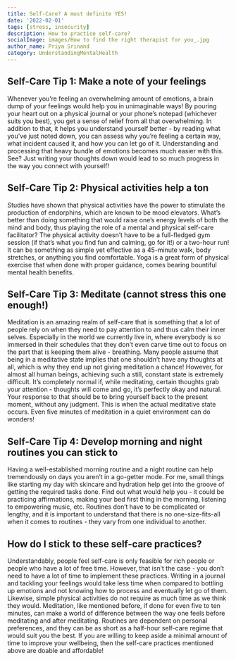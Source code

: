 ```yaml
---  
title: Self-Care? A most definite YES!
date: '2022-02-01'  
tags: [stress, insecurity]  
description: How to practice self-care?
socialImage: images/How to find the right therapist for you_.jpg
author_name: Priya Srinand
category: UnderstandingMentalHealth
---  
```


## Self-Care Tip 1: Make a note of your feelings
Whenever you’re feeling an overwhelming amount of emotions, a brain dump of your feelings would help you in unimaginable ways! By pouring your heart out on a physical journal or your phone’s notepad (whichever suits you best), you get a sense of relief from all that overwhelming. In addition to that, it helps you understand yourself better - by reading what you’ve just noted down, you can assess why you’re feeling a certain way, what incident caused it, and how you can let go of it. Understanding and processing that heavy bundle of emotions becomes much easier with this. See? Just writing your thoughts down would lead to so much progress in the way you connect with yourself!

## Self-Care Tip 2: Physical activities help a ton
Studies have shown that physical activities have the power to stimulate the production of endorphins, which are known to be mood elevators. What’s better than doing something that would raise one’s energy levels of both the mind and body, thus playing the role of a mental and physical self-care facilitator? The physical activity doesn’t have to be a full-fledged gym session (if that’s what you find fun and calming, go for it!) or a two-hour run! It can be something as simple yet effective as a 45-minute walk, body stretches, or anything you find comfortable. Yoga is a great form of physical exercise that when done with proper guidance, comes bearing bountiful mental health benefits. 

## Self-Care Tip 3: Meditate (cannot stress this one enough!)
Meditation is an amazing realm of self-care that is something that a lot of people rely on when they need to pay attention to and thus calm their inner selves. Especially in the world we currently live in, where everybody is so immersed in their schedules that they don’t even carve time out to focus on the part that is keeping them alive - breathing. Many people assume that being in a meditative state implies that one shouldn’t have any thoughts at all, which is why they end up not giving meditation a chance! However, for almost all human beings, achieving such a still, constant state is extremely difficult. It’s completely normal if, while meditating, certain thoughts grab your attention - thoughts will come and go, it’s perfectly okay and natural. Your response to that should be to bring yourself back to the present moment, without any judgment. This is when the actual meditative state occurs. Even five minutes of meditation in a quiet environment can do wonders!

## Self-Care Tip 4: Develop morning and night routines you can stick to
Having a well-established morning routine and a night routine can help tremendously on days you aren’t in a go-getter mode. For me, small things like starting my day with skincare and hydration help get into the groove of getting the required tasks done. Find out what would help you - it could be practicing affirmations, making your bed first thing in the morning, listening to empowering music, etc. Routines don’t have to be complicated or lengthy, and it is important to understand that there is no one-size-fits-all when it comes to routines - they vary from one individual to another.

## How do I stick to these self-care practices?
Understandably, people feel self-care is only feasible for rich people or people who have a lot of free time. However, that isn’t the case - you don’t need to have a lot of time to implement these practices. Writing in a journal and tackling your feelings would take less time when compared to bottling up emotions and not knowing how to process and eventually let go of them. Likewise, simple physical activities do not require as much time as we think they would. Meditation, like mentioned before, if done for even five to ten minutes, can make a world of difference between the way one feels before meditating and after meditating. Routines are dependent on personal preferences, and they can be as short as a half-hour self-care regime that would suit you the best. 
If you are willing to keep aside a minimal amount of time to improve your wellbeing, then the self-care practices mentioned above are doable and affordable!
